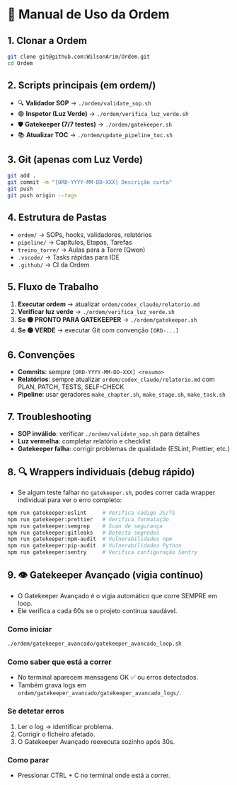 # 📖 Manual de Uso da Ordem

## 1. Clonar a Ordem
```bash
git clone git@github.com:WilsonArim/Ordem.git
cd Ordem
```

## 2. Scripts principais (em ordem/)
- 🔍 **Validador SOP** → `./ordem/validate_sop.sh`
- 🟢 **Inspetor (Luz Verde)** → `./ordem/verifica_luz_verde.sh`
- 🛡️ **Gatekeeper (7/7 testes)** → `./ordem/gatekeeper.sh`
- 📚 **Atualizar TOC** → `./ordem/update_pipeline_toc.sh`

## 3. Git (apenas com Luz Verde)
```bash
git add .
git commit -m "[ORD-YYYY-MM-DD-XXX] Descrição curta"
git push
git push origin --tags
```

## 4. Estrutura de Pastas
- `ordem/` → SOPs, hooks, validadores, relatórios
- `pipeline/` → Capítulos, Etapas, Tarefas
- `treino_torre/` → Aulas para a Torre (Qwen)
- `.vscode/` → Tasks rápidas para IDE
- `.github/` → CI da Ordem

## 5. Fluxo de Trabalho
1. **Executar ordem** → atualizar `ordem/codex_claude/relatorio.md`
2. **Verificar luz verde** → `./ordem/verifica_luz_verde.sh`
3. **Se 🟡 PRONTO PARA GATEKEEPER** → `./ordem/gatekeeper.sh`
4. **Se 🟢 VERDE** → executar Git com convenção `[ORD-...]`

## 6. Convenções
- **Commits**: sempre `[ORD-YYYY-MM-DD-XXX] <resumo>`
- **Relatórios**: sempre atualizar `ordem/codex_claude/relatorio.md` com PLAN, PATCH, TESTS, SELF-CHECK
- **Pipeline**: usar geradores `make_chapter.sh`, `make_stage.sh`, `make_task.sh`

## 7. Troubleshooting
- **SOP inválido**: verificar `./ordem/validate_sop.sh` para detalhes
- **Luz vermelha**: completar relatório e checklist
- **Gatekeeper falha**: corrigir problemas de qualidade (ESLint, Prettier, etc.)

## 8. 🔍 Wrappers individuais (debug rápido)

- Se algum teste falhar no `gatekeeper.sh`, podes correr cada wrapper individual para ver o erro completo:

```bash
npm run gatekeeper:eslint     # Verifica código JS/TS
npm run gatekeeper:prettier   # Verifica formatação
npm run gatekeeper:semgrep    # Scan de segurança
npm run gatekeeper:gitleaks   # Detecta segredos
npm run gatekeeper:npm-audit  # Vulnerabilidades npm
npm run gatekeeper:pip-audit  # Vulnerabilidades Python
npm run gatekeeper:sentry     # Verifica configuração Sentry
```

## 9. 👁️ Gatekeeper Avançado (vigia contínuo)

- O Gatekeeper Avançado é o vigia automático que corre SEMPRE em loop.
- Ele verifica a cada 60s se o projeto continua saudável.

### Como iniciar
```bash
./ordem/gatekeeper_avancado/gatekeeper_avancado_loop.sh
```

### Como saber que está a correr
- No terminal aparecem mensagens OK ✅ ou erros detectados.
- Também grava logs em `ordem/gatekeeper_avancado/gatekeeper_avancado_logs/`.

### Se detetar erros
1. Ler o log → identificar problema.
2. Corrigir o ficheiro afetado.
3. O Gatekeeper Avançado reexecuta sozinho após 30s.

### Como parar
- Pressionar CTRL + C no terminal onde está a correr.
